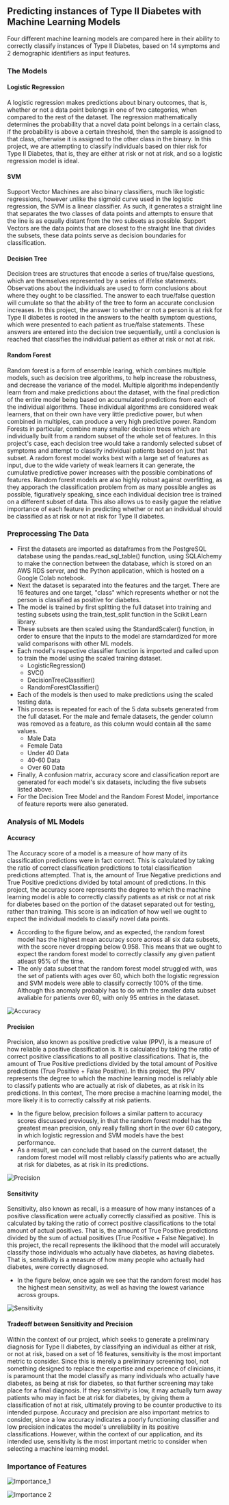 ## Predicting instances of Type II Diabetes with Machine Learning Models
Four different machine learning models are compared here in their ability to correctly classify instances of Type II Diabetes, based on 14 symptoms and 2 demographic identifiers as input features.  

### The Models
#### Logistic Regression
  A logistic regression makes predictions about binary outcomes, that is, whether or not a data point belongs in one of two categories, when compared to the rest of the dataset. The regression mathematically determines the probability that a novel data point belongs in a certain class, if the probability is above a certain threshold, then the sample is assigned to that class, otherwise it is assigned to the other class in the binary. In this project, we are attempting to classify individuals based on thier risk for Type II Diabetes, that is, they are either at risk or not at risk, and so a logistic regression model is ideal.

#### SVM
  Support Vector Machines are also binary classifiers, much like logistic regressions, however unlike the sigmoid curve used in the logistic regression, the SVM is a linear classifier. As such, it generates a straight line that separates the two classes of data points and attempts to ensure that the line is as equally distant from the two subsets as possible. Support Vectors are the data points that are closest to the straight line that divides the subsets, these data points serve as decision boundaries for classification. 

#### Decision Tree
  Decision trees are structures that encode a series of true/false questions, which are themselves represented by a series of if/else statements. Observations about the individuals are used to form conclusions about where they ought to be classified. The answer to each true/false question will cumulate so that the ability of the tree to form an accurate conclusion increases. In this project, the answer to whether or not a person is at risk for Type II diabetes is rooted in the answers to the health symptom questions, which were presented to each patient as true/false statements. These answers are entered into the decision tree sequentially, until a conclusion is reached that classifies the individual patient as either at risk or not at risk. 

#### Random Forest
  Random forest is a form of ensemble learing, which combines multiple models, such as decision tree algorithms, to help increase the robustness, and decrease the variance of the model. Multiple algorithms independently learn from and make predictions about the dataset, with the final prediction of the entire model being based on accumulated predictions from each of the individual algorithms. These individual algorithms are considered weak learners, that on their own have very little predictive power, but when combined in multiples, can produce a very high predictive power. Random Forests in particular, combine many smaller decision trees which are individually built from a random subset of the whole set of features. In this project's case, each decision tree would take a randomly selected subset of symptoms and attempt to classify individual patients based on just that subset. A radom forest model works best with a large set of features as input, due to the wide variety of weak learners it can generate, the cumulative predictive power increases with the possible combinations of features. Random forest models are also highly robust against overfitting, as they apporach the classification problem from as many possible angles as possible, figuratively speaking, since each individual decision tree is trained on a different subset of data. This also allows us to easily gague the relative importance of each feature in predicting whether or not an individual should be classified as at risk or not at risk for Type II diabetes. 

### Preprocessing The Data
- First the datasets are imported as dataframes from the PostgreSQL database using the pandas.read_sql_table() function, using SQLAlchemy to make the connection between the database, which is stored on an AWS RDS server, and the Python application, which is hosted on a Google Colab notebook. 
- Next the dataset is separated into the features and the target. There are 16 features and one target, "class" which represents whether or not the person is classified as positive for diabetes. 
- The model is trained by first splitting the full dataset into training and testing subsets using the train_test_split function in the Scikit Learn library.
- These subsets are then scaled using the StandardScaler() function, in order to ensure that the inputs to the model are starndardized for more valid comparisons with other ML models. 
- Each model's respective classifier function is imported and called upon to train the model using the scaled training dataset.
  - LogisticRegression()
  - SVC()
  - DecisionTreeClassifier()
  - RandomForestClassifier()
- Each of the models is then used to make predictions using the scaled testing data.
- This process is repeated for each of the 5 data subsets generated from the full dataset. For the male and female datasets, the gender column was removed as a feature, as this column would contain all the same values. 
  - Male Data
  - Female Data
  - Under 40 Data
  - 40-60 Data
  - Over 60 Data
- Finally, A confusion matrix, accuracy score and classification report are generated for each model's six datasets, including the five subsets listed above. 
- For the Decision Tree Model and the Random Forest Model, importance of feature reports were also generated. 

### Analysis of ML Models
#### Accuracy
The Accuracy score of a model is a measure of how many of its classification predictions were in fact correct. This is calculated by taking the ratio of correct classification predictions to total classification predictions attempted. That is, the amount of True Negative predictions and True Positive predictions divided by total amount of predictions. In this project, the accuracy score represents the degree to which the machine learning model is able to correctly classify patients as at risk or not at risk for diabetes based on the portion of the dataset separated out for testing, rather than training. This score is an indication of how well we ought to expect the individual models to classify novel data points.
- According to the figure below, and as expected, the random forest model has the highest mean accuracy score across all six data subsets, with the score never dropping below 0.958. This means that we ought to expect the random forest model to correctly classify any given patient atleast 95% of the time. 
- The only data subset that the random forest model struggled with, was the set of patients with ages over 60, which both the logistic regression and SVM models were able to classify correctly 100% of the time. Although this anomaly probably has to do with the smaller data subset avaliable for patients over 60, with only 95 entries in the dataset.

![Accuracy](https://github.com/asadca4u/Final_Project_Group_Five/blob/ML_Models/Images/Accuracy.png)

#### Precision 
Precision, also known as positive predictive value (PPV), is a measure of how reliable a positive classification is. It is calculated by taking the ratio of correct positive classifications to all positive classifications. That is, the amount of True Positive predictions divided by the total amount of Positive predictions (True Positive + False Positive). In this project, the PPV represents the degree to which the machine learning model is reliably able to classify patients who are actually at risk of diabetes, as at risk in its predictions. In this context, The more precise a machine learning model, the more likely it is to correctly calssify at risk patients. 
- In the figure below, precision follows a similar pattern to accuracy scores discussed previously, in that the random forest model has the greatest mean precision, only really falling short in the over 60 category, in which logistic regression and SVM models have the best performance. 
- As a result, we can conclude that based on the current dataset, the random forest model will most reliably classify patients who are actually at risk for diabetes, as at risk in its predictions. 

![Precision](https://github.com/asadca4u/Final_Project_Group_Five/blob/ML_Models/Images/Precision.png)

#### Sensitivity
Sensitivity, also known as recall, is a measure of how many instances of a positive classification were actually correctly classified as positive. This is calculated by taking the ratio of correct positive classifications to the total amount of actual positives. That is, the amount of True Positive predictions divided by the sum of actual positives (True Positive + False Negative). In this project, the recall represents the liklihood that the model will accurately classify those individuals who actually have diabetes, as having diabetes. That is, sensitivity is a measure of how many people who actually had diabetes, were correctly diagnosed. 
- In the figure below, once again we see that the random forest model has the highest mean sensitivity, as well as having the lowest variance across groups. 

![Sensitivity](https://github.com/asadca4u/Final_Project_Group_Five/blob/ML_Models/Images/Sensitivity.png)


#### Tradeoff between Sensitivity and Precision
Within the context of our project, which seeks to generate a preliminary diagnosis for Type II diabetes, by classifying an individual as either at risk, or not at risk, based on a set of 16 features, sensitivity is the most important metric to consider. Since this is merely a preliminary screening tool, not something designed to replace the expertise and experience of clinicians, it is paramount that the model classify as many individuals who actually have diabetes, as being at risk for diabetes, so that further screening may take place for a final diagnosis. If they sensitivity is low, it may actually turn away patients who may in fact be at risk for diabetes, by giving them a classification of not at risk, ultimately proving to be counter productive to its intended purpose. Accuracy and precision are also important metrics to consider, since a low accuracy indicates a poorly functioning classifier and low precision indicates the model's unreliability in its positive classifications. However, within the context of our application, and its intended use, sensitivity is the most important metric to consider when selecting a machine learning model. 

### Importance of Features

![Importance_1](https://github.com/asadca4u/Final_Project_Group_Five/blob/ML_Models/Images/Feature%20Importance%201.png)

![Importance 2](https://github.com/asadca4u/Final_Project_Group_Five/blob/ML_Models/Images/Feature%20Importance%202.png)
